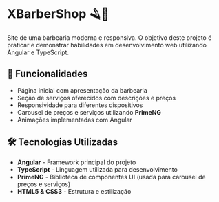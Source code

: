 # XBarberShop 🪒💈

Site de uma barbearia moderna e responsiva. O objetivo deste projeto é praticar e demonstrar habilidades em desenvolvimento web utilizando Angular e TypeScript.

## 📌 Funcionalidades

- Página inicial com apresentação da barbearia
- Seção de serviços oferecidos com descrições e preços
- Responsividade para diferentes dispositivos
- Carousel de preços e serviços utilizando **PrimeNG**
- Animações implementadas com Angular

## 🛠️ Tecnologias Utilizadas

- **Angular** - Framework principal do projeto
- **TypeScript** - Linguagem utilizada para desenvolvimento
- **PrimeNG** - Biblioteca de componentes UI (usada para carousel de preços e serviços)
- **HTML5 & CSS3** - Estrutura e estilização
